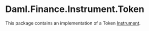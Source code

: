 # Daml.Finance.Instrument.Token

This package contains an implementation of a Token [Instrument](../../../../docs/Glossary.md#instrument).
